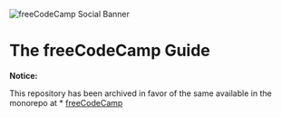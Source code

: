 ![freeCodeCamp Social Banner](https://s3.amazonaws.com/freecodecamp/wide-social-banner.png)

# The freeCodeCamp Guide

**Notice:**

This repository has been archived in favor of the same available in the monorepo at * [freeCodeCamp](https://github.com/freeCodeCamp/freeCodeCamp)

